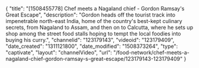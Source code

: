 {
    "title": "[1508455778] Chef meets a Nagaland chief - Gordon Ramsay's Great Escape",
    "description": "Gordon heads off the tourist track into impenetrable north-east India, home of the country's best-kept culinary secrets, from Nagaland to Assam, and then on to Calcutta, where he sets up shop among the street food stalls hoping to tempt the local foodies into buying his curry.",
    "channelid": "123179143",
    "videoid": "123179409",
    "date_created": "1311121800",
    "date_modified": "1508373264",
    "type": "captivate",
    "layout": "channelVideo",
    "url": "\/food-network\/chef-meets-a-nagaland-chief-gordon-ramsay-s-great-escape\/123179143-123179409"
}